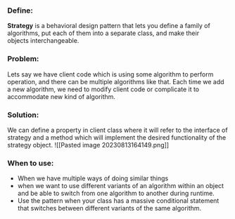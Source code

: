 ### Define:
**Strategy** is a behavioral design pattern that lets you define a family of algorithms, put each of them into a separate class, and make their objects interchangeable.
### Problem:
Lets say we have client code which is using some algorithm to perform operation, and there can be multiple algorithms like that. Each time we add a new algorithm, we need to modify client code or complicate it to accommodate new kind of algorithm.

### Solution:
We can define a property in client class where it will refer to the interface of strategy and a method which will implement the desired functionality of the strategy object.
![[Pasted image 20230813164149.png]]

### When to use:
- When we have multiple ways of doing similar things
- when we want to use different variants of an algorithm within an object and be able to switch from one algorithm to another during runtime.
- Use the pattern when your class has a massive conditional statement that switches between different variants of the same algorithm.